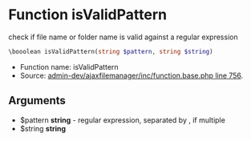 Function isValidPattern
===========================

check if file name or folder name is valid against a regular expression



```php
\booolean isValidPattern(string $pattern, string $string)
```

* Function name: isValidPattern
* Source: [admin-dev/ajaxfilemanager/inc/function.base.php line 756](https://github.com/PrestaShop/PrestaShop/blob/1.5.0.5/admin-dev/ajaxfilemanager/inc/function.base.php#L756).

Arguments
---------

* $pattern **string** - regular expression, separated by , if multiple
* $string **string**

